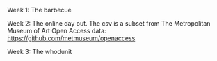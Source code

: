 Week 1: The barbecue

Week 2: The online day out. The csv is a subset from The Metropolitan Museum of Art Open Access data: https://github.com/metmuseum/openaccess

Week 3: The whodunit
